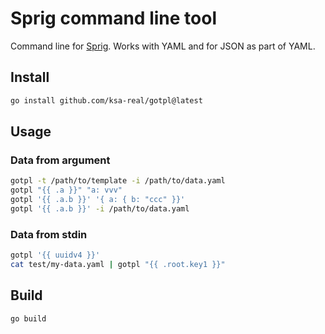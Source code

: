 # Sprig command line tool

Command line for [Sprig](https://github.com/Masterminds/sprig). Works with YAML and for JSON as part of YAML.

## Install

```bash
go install github.com/ksa-real/gotpl@latest
```

## Usage

### Data from argument

```bash
gotpl -t /path/to/template -i /path/to/data.yaml
gotpl "{{ .a }}" "a: vvv"
gotpl '{{ .a.b }}' '{ a: { b: "ccc" }}'
gotpl '{{ .a.b }}' -i /path/to/data.yaml
```

### Data from stdin

```bash
gotpl '{{ uuidv4 }}'
cat test/my-data.yaml | gotpl "{{ .root.key1 }}"
```

## Build
```bash
go build
```

